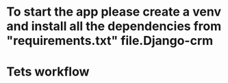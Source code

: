 # To start the app please create a venv and install all the dependencies from "requirements.txt" file.Django-crm

# Tets workflow